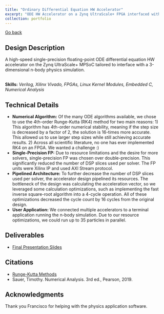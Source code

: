 ```yaml
---
title: "Ordinary Differential Equation HW Accelerator"
excerpt: "ODE HW Accelerator on a Zynq UltraScale+ FPGA interfaced with physics application.<br/><img src='/images/ode_accelerator_vivado.png' width='500'>"
collection: portfolio
---
```


[Go back](../portfolio/)

Design Description
------
A high-speed single-precision floating-point ODE differential equation HW accelerator on the Zynq UltraScale+ MPSoC tailored to interface with a 3-dimensional n-body physics simulation.<br><br>

**Skills:** _Verilog, Xilinx Vivado, FPGAs, Linux Kernel Modules, Embedded C, Numerical Analysis_

Technical Details
------
- **Numerical Algorithm:** Of the many ODE algorithms available, we chose to use the 4th-order Runge-Kutta (RK4) method for two main reasons: 1) This algorithm has 4th-order numerical stability, meaning if the step size is decreased by a factor of 2, the solution is 16-times more accurate. This allowed us to use larger step sizes while still achieving accurate results. 2) Across all scientific literature, no one has ever implemented RK4 on an FPGA. We wanted a challenge :)
- **Single-Precision FP:** Due to resource limitations and the desire for more solvers, single-precision FP was chosen over double-precision. This significantly reduced the number of DSP slices used per solver. The FP units were Xilinx IP and used AXI Stream protocol.
- **Pipelined Architecture:** To further decrease the number of DSP slices used per solver, the accelerator design pipelined its resources. The bottleneck of the design was calculating the acceleration vector, so we leveraged some calculation optimizations, such as implementing the fast inverse square-root algorithm into a 4-cycle operation. All of these optimizations decreased the cycle count by 16 cycles from the original design.
- **User Application:** We connected multiple accelerators to a terminal application running the n-body simulation. Due to our resource optimizations, we could run up to 35 particles in parallel.

Deliverables
------
- [Final Presentation Slides](../../files/ode_accelerator_slides.pptx)

Citations
------
- [Runge-Kutta Methods](https://en.wikipedia.org/wiki/Runge%E2%80%93Kutta_methods)
- Sauer, Timothy. Numerical Analysis. 3rd ed., Pearson, 2019.

Acknowledgments
------
Thank you Francisco for helping with the physics application software.
